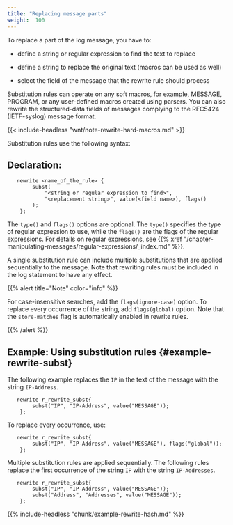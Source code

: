 ```yaml
---
title: "Replacing message parts"
weight:  100
---
```

<!-- DISCLAIMER: This file is based on the syslog-ng Open Source Edition documentation https://github.com/balabit/syslog-ng-ose-guides/commit/2f4a52ee61d1ea9ad27cb4f3168b95408fddfdf2 and is used under the terms of The syslog-ng Open Source Edition Documentation License. The file has been modified by Axoflow. -->

To replace a part of the log message, you have to:

  - define a string or regular expression to find the text to replace

  - define a string to replace the original text (macros can be used as well)

  - select the field of the message that the rewrite rule should process

Substitution rules can operate on any soft macros, for example, MESSAGE, PROGRAM, or any user-defined macros created using parsers. You can also rewrite the structured-data fields of messages complying to the RFC5424 (IETF-syslog) message format.

{{< include-headless "wnt/note-rewrite-hard-macros.md" >}}

Substitution rules use the following syntax:


## Declaration:

```shell
   rewrite <name_of_the_rule> {
        subst(
            "<string or regular expression to find>",
            "<replacement string>", value(<field name>), flags()
        );
    };
```


The `type()` and `flags()` options are optional. The `type()` specifies the type of regular expression to use, while the `flags()` are the flags of the regular expressions. For details on regular expressions, see {{% xref "/chapter-manipulating-messages/regular-expressions/_index.md" %}}.

A single substitution rule can include multiple substitutions that are applied sequentially to the message. Note that rewriting rules must be included in the log statement to have any effect.

{{% alert title="Note" color="info" %}}

For case-insensitive searches, add the `flags(ignore-case)` option. To replace every occurrence of the string, add `flags(global)` option. Note that the `store-matches` flag is automatically enabled in rewrite rules.

{{% /alert %}}


## Example: Using substitution rules {#example-rewrite-subst}

The following example replaces the `IP` in the text of the message with the string `IP-Address`.

```shell
   rewrite r_rewrite_subst{
        subst("IP", "IP-Address", value("MESSAGE"));
    };
```

To replace every occurrence, use:

```shell
   rewrite r_rewrite_subst{
        subst("IP", "IP-Address", value("MESSAGE"), flags("global"));
    };
```

Multiple substitution rules are applied sequentially. The following rules replace the first occurrence of the string `IP` with the string `IP-Addresses`.

```shell
   rewrite r_rewrite_subst{
        subst("IP", "IP-Address", value("MESSAGE"));
        subst("Address", "Addresses", value("MESSAGE"));
    };
```



{{% include-headless "chunk/example-rewrite-hash.md" %}}

